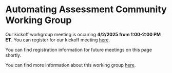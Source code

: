 # Automating Assessment Community Working Group
Our kickoff workgroup meeting is occuring **4/2/2025 from 1:00-2:00 PM ET**. 
You can register for our kickoff meeting [here](https://gsa.zoomgov.com/meeting/register/ZlO0X7BTQIWxSCqdIeeoZQ).

You can find registration information for future meetings on this page shortly. 

You can find more information about this working group [here](./plan.md).

